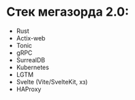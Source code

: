 # Cтек мегазорда 2.0:
- Rust
- Actix-web
- Tonic
- gRPC
- SurrealDB
- Kubernetes
- LGTM
- Svelte (Vite/SvelteKit, хз)
- HAProxy
